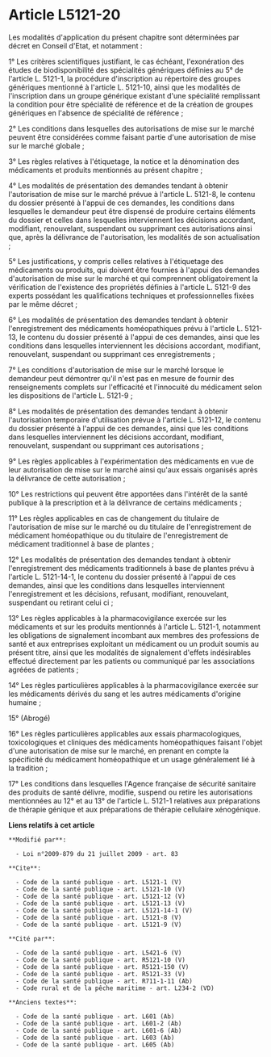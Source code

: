 # Article L5121-20

Les modalités d'application du présent chapitre sont déterminées par décret en Conseil d'Etat, et notamment : 

1° Les critères scientifiques justifiant, le cas échéant, l'exonération des études de biodisponibilité des spécialités
génériques définies au 5° de l'article L. 5121-1, la procédure d'inscription au répertoire des groupes génériques mentionné à
l'article L. 5121-10, ainsi que les modalités de l'inscription dans un groupe générique existant d'une spécialité remplissant
la condition pour être spécialité de référence et de la création de groupes génériques en l'absence de spécialité de
référence ; 

2° Les conditions dans lesquelles des autorisations de mise sur le marché peuvent être considérées comme faisant partie d'une
autorisation de mise sur le marché globale ; 

3° Les règles relatives à l'étiquetage, la notice et la dénomination des médicaments et produits mentionnés au présent
chapitre ; 

4° Les modalités de présentation des demandes tendant à obtenir l'autorisation de mise sur le marché prévue à l'article L.
5121-8, le contenu du dossier présenté à l'appui de ces demandes, les conditions dans lesquelles le demandeur peut être
dispensé de produire certains éléments du dossier et celles dans lesquelles interviennent les décisions accordant, modifiant,
renouvelant, suspendant ou supprimant ces autorisations ainsi que, après la délivrance de l'autorisation, les modalités de
son actualisation ; 

5° Les justifications, y compris celles relatives à l'étiquetage des médicaments ou produits, qui doivent être fournies à
l'appui des demandes d'autorisation de mise sur le marché et qui comprennent obligatoirement la vérification de l'existence
des propriétés définies à l'article L. 5121-9 des experts possédant les qualifications techniques et professionnelles fixées
par le même décret ; 

6° Les modalités de présentation des demandes tendant à obtenir l'enregistrement des médicaments homéopathiques prévu à
l'article L. 5121-13, le contenu du dossier présenté à l'appui de ces demandes, ainsi que les conditions dans lesquelles
interviennent les décisions accordant, modifiant, renouvelant, suspendant ou supprimant ces enregistrements ; 

7° Les conditions d'autorisation de mise sur le marché lorsque le demandeur peut démontrer qu'il n'est pas en mesure de
fournir des renseignements complets sur l'efficacité et l'innocuité du médicament selon les dispositions de l'article L.
5121-9 ; 

8° Les modalités de présentation des demandes tendant à obtenir l'autorisation temporaire d'utilisation prévue à l'article L.
5121-12, le contenu du dossier présenté à l'appui de ces demandes, ainsi que les conditions dans lesquelles interviennent les
décisions accordant, modifiant, renouvelant, suspendant ou supprimant ces autorisations ; 

9° Les règles applicables à l'expérimentation des médicaments en vue de leur autorisation de mise sur le marché ainsi qu'aux
essais organisés après la délivrance de cette autorisation ; 

10° Les restrictions qui peuvent être apportées dans l'intérêt de la santé publique à la prescription et à la délivrance de
certains médicaments ; 

11° Les règles applicables en cas de changement du titulaire de l'autorisation de mise sur le marché ou du titulaire de
l'enregistrement de médicament homéopathique ou du titulaire de l'enregistrement de médicament traditionnel à base de
plantes ; 

12° Les modalités de présentation des demandes tendant à obtenir l'enregistrement des médicaments traditionnels à base de
plantes prévu à l'article L. 5121-14-1, le contenu du dossier présenté à l'appui de ces demandes, ainsi que les conditions
dans lesquelles interviennent l'enregistrement et les décisions, refusant, modifiant, renouvelant, suspendant ou retirant
celui ci ; 

13° Les règles applicables à la pharmacovigilance exercée sur les médicaments et sur les produits mentionnés à l'article L.
5121-1, notamment les obligations de signalement incombant aux membres des professions de santé et aux entreprises exploitant
un médicament ou un produit soumis au présent titre, ainsi que les modalités de signalement d'effets indésirables effectué
directement par les patients ou communiqué par les associations agréées de patients ; 

14° Les règles particulières applicables à la pharmacovigilance exercée sur les médicaments dérivés du sang et les autres
médicaments d'origine humaine ; 

15° (Abrogé) 

16° Les règles particulières applicables aux essais pharmacologiques, toxicologiques et cliniques des médicaments
homéopathiques faisant l'objet d'une autorisation de mise sur le marché, en prenant en compte la spécificité du médicament
homéopathique et un usage généralement lié à la tradition ; 

17° Les conditions dans lesquelles l'Agence française de sécurité sanitaire des produits de santé délivre, modifie, suspend
ou retire les autorisations mentionnées au 12° et au 13° de l'article L. 5121-1 relatives aux préparations de thérapie
génique et aux préparations de thérapie cellulaire xénogénique.

**Liens relatifs à cet article**

	**Modifié par**:

	  - Loi n°2009-879 du 21 juillet 2009 - art. 83

	**Cite**:

	  - Code de la santé publique - art. L5121-1 (V)
	  - Code de la santé publique - art. L5121-10 (V)
	  - Code de la santé publique - art. L5121-12 (V)
	  - Code de la santé publique - art. L5121-13 (V)
	  - Code de la santé publique - art. L5121-14-1 (V)
	  - Code de la santé publique - art. L5121-8 (V)
	  - Code de la santé publique - art. L5121-9 (V)

	**Cité par**:

	  - Code de la santé publique - art. L5421-6 (V)
	  - Code de la santé publique - art. R5121-10 (V)
	  - Code de la santé publique - art. R5121-150 (V)
	  - Code de la santé publique - art. R5121-33 (V)
	  - Code de la santé publique - art. R711-1-11 (Ab)
	  - Code rural et de la pêche maritime - art. L234-2 (VD)

	**Anciens textes**:

	  - Code de la santé publique - art. L601 (Ab)
	  - Code de la santé publique - art. L601-2 (Ab)
	  - Code de la santé publique - art. L601-6 (Ab)
	  - Code de la santé publique - art. L603 (Ab)
	  - Code de la santé publique - art. L605 (Ab)
